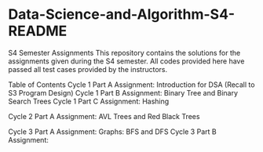 # Data-Science-and-Algorithm-S4-README

S4 Semester Assignments
This repository contains the solutions for the assignments given during the S4 semester. All codes provided here have passed all test cases provided by the instructors.

Table of Contents
Cycle 1 Part A Assignment: Introduction for DSA (Recall to S3 Program Design)
Cycle 1 Part B Assignment: Binary Tree and Binary Search Trees
Cycle 1 Part C Assignment: Hashing

Cycle 2 Part A Assignment: AVL Trees and Red Black Trees

Cycle 3 Part A Assignment: Graphs: BFS and DFS
Cycle 3 Part B Assignment: 

